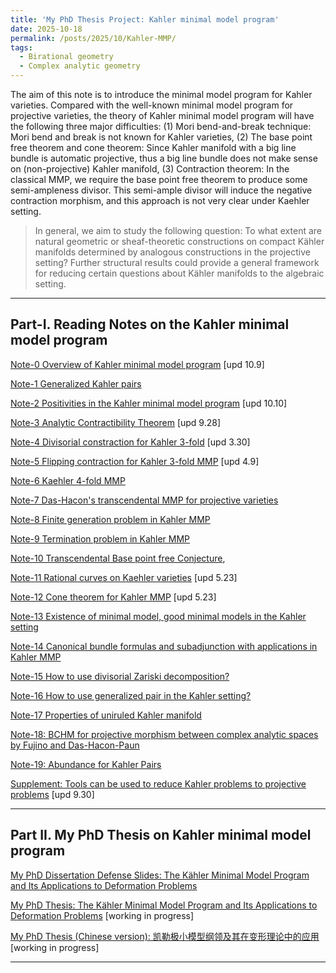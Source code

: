 ```yaml
---
title: 'My PhD Thesis Project: Kahler minimal model program'
date: 2025-10-18
permalink: /posts/2025/10/Kahler-MMP/
tags:
  - Birational geometry
  - Complex analytic geometry
---
```


The aim of this note is to introduce the minimal model program for Kahler varieties. Compared with the well-known minimal model program for projective varieties, the theory of Kahler minimal model program will have the following three major difficulties: (1) Mori bend-and-break technique: Mori bend and break is not known for Kahler varieties, (2) The base point free theorem and cone theorem: Since Kahler manifold with a big line bundle is automatic projective, thus a big line bundle does not make sense on (non-projective) Kahler manifold, (3) Contraction theorem: In the classical MMP, we require the base point free theorem to produce some semi-ampleness divisor. This semi-ample divisor will induce the negative contraction morphism, and this approach is not very clear under Kaehler setting.

> In general, we aim to study the following question: To what extent are natural geometric or sheaf-theoretic constructions on compact Kähler manifolds determined by analogous constructions in the projective setting? Further structural results could provide a general framework for reducing certain questions about Kähler manifolds to the algebraic setting.


---
## Part-I. Reading Notes on the Kahler minimal model program

[Note-0 Overview of Kahler minimal model program](https://yilimath.github.io/files/Birational/KahlerMMP/Overview.pdf) [upd 10.9]

[Note-1 Generalized Kahler pairs](https://yilimath.github.io/files/Birational/KahlerMMP/Volumes.pdf) 

[Note-2 Positivities in the Kahler minimal model program](https://yilimath.github.io/files/Birational/KahlerMMP/Positivities.pdf) [upd 10.10]

[Note-3 Analytic Contractibility Theorem](https://yilimath.github.io/files/Birational/KahlerMMP/Contractions.pdf) [upd 9.28]

[Note-4 Divisorial constraction for Kahler 3-fold](https://yilimath.github.io/files/Birational/KahlerMMP/DivisorialCont.pdf) [upd 3.30]

[Note-5 Flipping contraction for Kahler 3-fold MMP](https://yilimath.github.io/files/Birational/KahlerMMP/FlippingCont.pdf) [upd 4.9]

[Note-6 Kaehler 4-fold MMP](https://yilimath.github.io/files/Birational/KahlerMMP/Kahler4foldMMP.pdf)

[Note-7 Das-Hacon's transcendental MMP for projective varieties](https://yilimath.github.io/files/Birational/KahlerMMP/TransMMP.pdf)

[Note-8 Finite generation problem in Kahler MMP](https://yilimath.github.io/files/Birational/KahlerMMP/FinieGeneration.pdf)

[Note-9 Termination problem in Kahler MMP]()

[Note-10 Transcendental Base point free Conjecture](),

[Note-11 Rational curves on Kaehler varieties](https://yilimath.github.io/files/Birational/KahlerMMP/Rationalcurve.pdf) [upd 5.23]

[Note-12 Cone theorem for Kahler MMP](https://yilimath.github.io/files/Birational/KahlerMMP/ConeTheorem.pdf) [upd 5.23]

[Note-13 Existence of minimal model, good minimal models in the Kahler setting]()

[Note-14 Canonical bundle formulas and subadjunction with applications in Kahler MMP]()

[Note-15 How to use divisorial Zariski decomposition?]()

[Note-16 How to use generalized pair in the Kahler setting?]()

[Note-17 Properties of uniruled Kahler manifold]()

[Note-18: BCHM for projective morphism between complex analytic spaces by Fujino and Das-Hacon-Paun]()

[Note-19: Abundance for Kahler Pairs]()

[Supplement: Tools can be used to reduce Kahler problems to projective problems](https://yilimath.github.io/files/Birational/KahlerMMP/Toolkits.pdf) [upd 9.30]

----
## Part II. My PhD Thesis on Kahler minimal model program

[My PhD Dissertation Defense Slides: The Kähler Minimal Model Program and Its Applications to Deformation Problems]()

[My PhD Thesis: The Kähler Minimal Model Program and Its Applications to Deformation Problems]() [working in progress]

[My PhD Thesis (Chinese version): 凯勒极小模型纲领及其在变形理论中的应用]() [working in progress]

---
